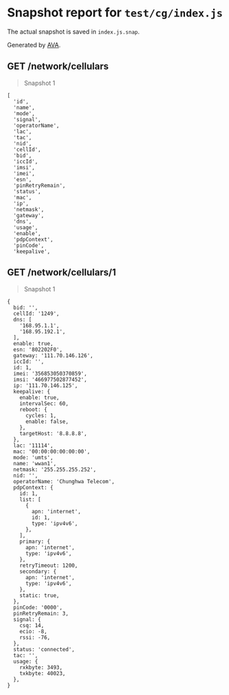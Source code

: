# Snapshot report for `test/cg/index.js`

The actual snapshot is saved in `index.js.snap`.

Generated by [AVA](https://ava.li).

## GET /network/cellulars

> Snapshot 1

    [
      'id',
      'name',
      'mode',
      'signal',
      'operatorName',
      'lac',
      'tac',
      'nid',
      'cellId',
      'bid',
      'iccId',
      'imsi',
      'imei',
      'esn',
      'pinRetryRemain',
      'status',
      'mac',
      'ip',
      'netmask',
      'gateway',
      'dns',
      'usage',
      'enable',
      'pdpContext',
      'pinCode',
      'keepalive',
    

## GET /network/cellulars/1

> Snapshot 1

    {
      bid: '',
      cellId: '1249',
      dns: [
        '168.95.1.1',
        '168.95.192.1',
      ],
      enable: true,
      esn: '802202F0',
      gateway: '111.70.146.126',
      iccId: '',
      id: 1,
      imei: '356853050370859',
      imsi: '466977502877452',
      ip: '111.70.146.125',
      keepalive: {
        enable: true,
        intervalSec: 60,
        reboot: {
          cycles: 1,
          enable: false,
        },
        targetHost: '8.8.8.8',
      },
      lac: '11114',
      mac: '00:00:00:00:00:00',
      mode: 'umts',
      name: 'wwan1',
      netmask: '255.255.255.252',
      nid: '',
      operatorName: 'Chunghwa Telecom',
      pdpContext: {
        id: 1,
        list: [
          {
            apn: 'internet',
            id: 1,
            type: 'ipv4v6',
          },
        ],
        primary: {
          apn: 'internet',
          type: 'ipv4v6',
        },
        retryTimeout: 1200,
        secondary: {
          apn: 'internet',
          type: 'ipv4v6',
        },
        static: true,
      },
      pinCode: '0000',
      pinRetryRemain: 3,
      signal: {
        csq: 14,
        ecio: -8,
        rssi: -76,
      },
      status: 'connected',
      tac: '',
      usage: {
        rxkbyte: 3493,
        txkbyte: 40023,
      },
    }